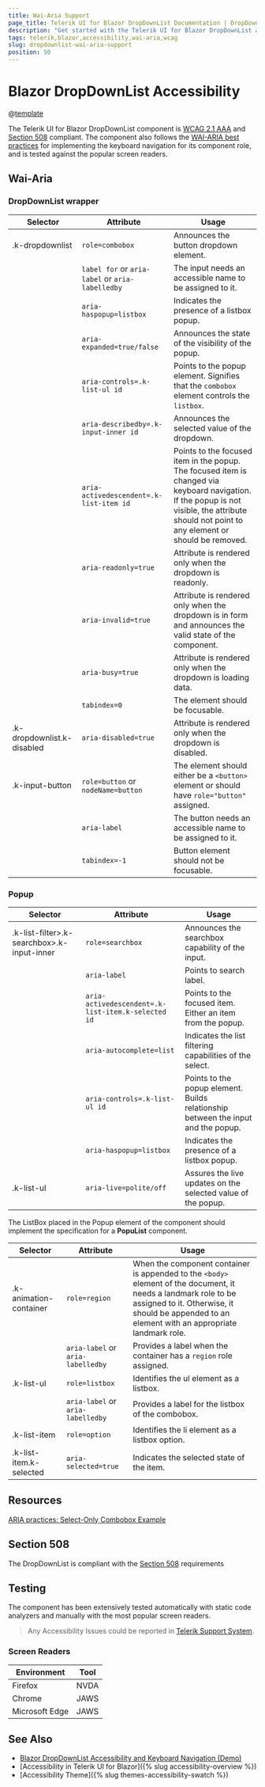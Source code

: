 ```yaml
---
title: Wai-Aria Support
page_title: Telerik UI for Blazor DropDownList Documentation | DropDownList  Accessibility
description: "Get started with the Telerik UI for Blazor DropDownList and learn about its accessibility support for WAI-ARIA, Section 508, and WCAG 2.1."
tags: telerik,blazor,accessibility,wai-aria,wcag
slug: dropdownlist-wai-aria-support 
position: 50 
---
```


# Blazor DropDownList Accessibility

@[template](/_contentTemplates/common/parameters-table-styles.md#table-layout)



The Telerik UI for Blazor DropDownList component is [WCAG 2.1 AAA](https://www.w3.org/TR/WCAG21/) and [Section 508](http://www.section508.gov/) compliant. The component also follows the [WAI-ARIA best practices](https://www.w3.org/WAI/ARIA/apg/) for implementing the keyboard navigation for its component role, and is tested against the popular screen readers.

## Wai-Aria

### DropDownList wrapper

| Selector | Attribute | Usage |
| -------- | --------- | ----- |
| .k-dropdownlist | `role=combobox` | Announces the button dropdown element. |
|  | `label for` or `aria-label` or `aria-labelledby` | The input needs an accessible name to be assigned to it. |
|  | `aria-haspopup=listbox` | Indicates the presence of a listbox popup. |
|  | `aria-expanded=true/false` | Announces the state of the visibility of the popup. |
|  | `aria-controls=.k-list-ul id` | Points to the popup element. Signifies that the `combobox` element controls the `listbox`. |
|  | `aria-describedby=.k-input-inner id` | Announces the selected value of the dropdown. |
|  | `aria-activedescendent=.k-list-item id` | Points to the focused item in the popup. The focused item is changed via keyboard navigation. If the popup is not visible, the attribute should not point to any element or should be removed. |
|  | `aria-readonly=true` | Attribute is rendered only when the dropdown is readonly. |
|  | `aria-invalid=true` | Attribute is rendered only when the dropdown is in form and announces the valid state of the component. |
|  | `aria-busy=true` | Attribute is rendered only when the dropdown is loading data. |
|  | `tabindex=0` | The element should be focusable. |
| .k-dropdownlist.k-disabled | `aria-disabled=true` | Attribute is rendered only when the dropdown is disabled. |
| .k-input-button | `role=button` or `nodeName=button` | The element should either be a `<button>` element or should have `role="button"` assigned. |
|  | `aria-label` | The button needs an accessible name to be assigned to it. |
|  | `tabindex=-1` | Button element should not be focusable. |

### Popup

| Selector | Attribute | Usage |
| -------- | --------- | ----- |
| .k-list-filter>.k-searchbox>.k-input-inner | `role=searchbox` | Announces the searchbox capability of the input. |
|  | `aria-label` | Points to search label. |
|  | `aria-activedescendent=.k-list-item.k-selected id` | Points to the focused item. Either an item from the popup. |
|  | `aria-autocomplete=list` | Indicates the list filtering capabilities of the select. |
|  | `aria-controls=.k-list-ul id` | Points to the popup element. Builds relationship between the input and the popup. |
|  | `aria-haspopup=listbox` | Indicates the presence of a listbox popup. |
| .k-list-ul | `aria-live=polite/off` | Assures the live updates on the selected value of the popup. |


The ListBox placed in the Popup element of the component should implement the specification for a **PopuList** component.

| Selector | Attribute | Usage |
| -------- | --------- | ----- |
| .k-animation-container | `role=region` | When the component container is appended to the `<body>` element of the document, it needs a landmark role to be assigned to it. Otherwise, it should be appended to an element with an appropriate landmark role. |
|  | `aria-label` or `aria-labelledby` | Provides a label when the container has a `region` role assigned. |
| .k-list-ul | `role=listbox` | Identifies the ul element as a listbox. |
|  | `aria-label` or `aria-labelledby` |  Provides a label for the listbox of the combobox. |
| .k-list-item | `role=option` | Identifies the li element as a listbox option. |
| .k-list-item.k-selected | `aria-selected=true` | Indicates the selected state of the item. |

## Resources

[ARIA practices: Select-Only Combobox Example](https://www.w3.org/WAI/ARIA/apg/example-index/combobox/combobox-select-only.html)

## Section 508


The DropDownList is compliant with the [Section 508](http://www.section508.gov/) requirements

## Testing


The component has been extensively tested automatically with static code analyzers and manually with the most popular screen readers.

> Any Accessibility Issues could be reported in [Telerik Support System](https://www.telerik.com/account/support-center).

### Screen Readers

| Environment | Tool |
| ----------- | ---- |
| Firefox | NVDA |
| Chrome | JAWS |
| Microsoft Edge | JAWS |



## See Also

* [Blazor DropDownList Accessibility and Keyboard Navigation (Demo)](https://demos.telerik.com/blazor-ui/dropdownlist/keyboard-navigation)
* [Accessibility in Telerik UI for Blazor]({% slug accessibility-overview %})
* [Accessibility Theme]({% slug themes-accessibility-swatch %})